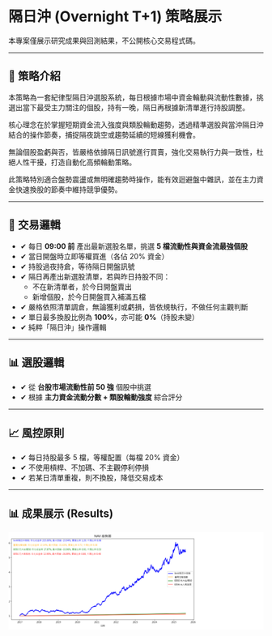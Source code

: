 # 隔日沖 (Overnight T+1) 策略展示

本專案僅展示研究成果與回測結果，不公開核心交易程式碼。

---

## 📌 策略介紹
本策略為一套紀律型隔日沖選股系統，每日根據市場中資金輪動與流動性數據，挑選出當下最受主力關注的個股，持有一晚，隔日再根據新清單進行持股調整。  

核心理念在於掌握短期資金流入強度與類股輪動趨勢，透過精準選股與當沖隔日沖結合的操作節奏，捕捉隔夜跳空或趨勢延續的短線獲利機會。  

無論個股盈虧與否，皆嚴格依據隔日訊號進行買賣，強化交易執行力與一致性，杜絕人性干擾，打造自動化高頻輪動策略。  

此策略特別適合盤勢震盪或無明確趨勢時操作，能有效迴避盤中雜訊，並在主力資金快速換股的節奏中維持競爭優勢。  

---

## 🧠 交易邏輯
- ✔ 每日 **09:00 前** 產出最新選股名單，挑選 **5 檔流動性與資金流最強個股**  
- ✔ 當日開盤時立即等權買進（各佔 20% 資金）  
- ✔ 持股過夜持倉，等待隔日開盤訊號  
- ✔ 隔日再產出新選股清單，若與昨日持股不同：  
  - 不在新清單者，於今日開盤賣出  
  - 新增個股，於今日開盤買入補滿五檔  
- ✔ 嚴格依照清單調倉，無論獲利或虧損，皆依規執行，不做任何主觀判斷  
- ✔ 單日最多換股比例為 **100%**，亦可能 **0%**（持股未變）  
- ✔ 純粹「隔日沖」操作邏輯  

---

## 📊 選股邏輯
- ✔ 從 **台股市場流動性前 50 強** 個股中挑選  
- ✔ 根據 **主力資金流動分數 + 類股輪動強度** 綜合評分   

---

## 📈 風控原則
- ✔ 每日持股最多 5 檔，等權配置（每檔 20% 資金）  
- ✔ 不使用槓桿、不加碼、不主觀停利停損  
- ✔ 若某日清單重複，則不換股，降低交易成本  


---

## 📊 成果展示 (Results)

![lin神隔日沖策略 NAV](lin神隔日沖策略.png)

